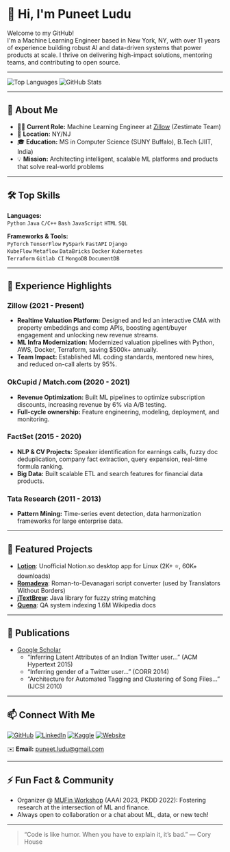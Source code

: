 # 👋 Hi, I'm Puneet Ludu

Welcome to my GitHub!  
I'm a Machine Learning Engineer based in New York, NY, with over 11 years of experience building robust AI and data-driven systems that power products at scale. I thrive on delivering high-impact solutions, mentoring teams, and contributing to open source.

---
![Top Languages](https://github-readme-stats.vercel.app/api/top-langs/?username=puneetsl&theme=github_dark_dimmed)
![GitHub Stats](https://github-readme-stats.vercel.app/api?username=puneetsl&show_icons=true&theme=github_dark_dimmed&show=reviews,discussions_started,discussions_answered,prs_merged,prs_merged_percentage )

---

## 🚀 About Me

- 🧑‍💻 **Current Role:** Machine Learning Engineer at [Zillow](https://www.zillow.com) (Zestimate Team)
- 📍 **Location:** NY/NJ
- 🎓 **Education:** MS in Computer Science (SUNY Buffalo), B.Tech (JIIT, India)
- 💡 **Mission:** Architecting intelligent, scalable ML platforms and products that solve real-world problems

---

## 🛠️ Top Skills

**Languages:**  
`Python` `Java` `C/C++` `Bash` `JavaScript` `HTML` `SQL`

**Frameworks & Tools:**  
`PyTorch` `TensorFlow` `PySpark` `FastAPI` `Django`  
`KubeFlow` `Metaflow` `DataBricks` `Docker` `Kubernetes`  
`Terraform` `Gitlab CI` `MongoDB` `DocumentDB`

---

## 💼 Experience Highlights

### Zillow (2021 - Present)
- **Realtime Valuation Platform:** Designed and led an interactive CMA with property embeddings and comp APIs, boosting agent/buyer engagement and unlocking new revenue streams.
- **ML Infra Modernization:** Modernized valuation pipelines with Python, AWS, Docker, Terraform, saving $500k+ annually.
- **Team Impact:** Established ML coding standards, mentored new hires, and reduced on-call alerts by 95%.

### OkCupid / Match.com (2020 - 2021)
- **Revenue Optimization:** Built ML pipelines to optimize subscription discounts, increasing revenue by 6% via A/B testing.
- **Full-cycle ownership:** Feature engineering, modeling, deployment, and monitoring.

### FactSet (2015 - 2020)
- **NLP & CV Projects:** Speaker identification for earnings calls, fuzzy doc deduplication, company fact extraction, query expansion, real-time formula ranking.
- **Big Data:** Built scalable ETL and search features for financial data products.

### Tata Research (2011 - 2013)
- **Pattern Mining:** Time-series event detection, data harmonization frameworks for large enterprise data.

---

## 🌟 Featured Projects

- [**Lotion**](https://github.com/puneetsl/lotion): Unofficial Notion.so desktop app for Linux (2K+ ⭐, 60K+ downloads)
- [**Romadeva**](https://github.com/puneetsl/romadeva): Roman-to-Devanagari script converter (used by Translators Without Borders)
- [**jTextBrew**](https://github.com/puneetsl/jTextBrew): Java library for fuzzy string matching
- [**Quena**](https://github.com/puneetsl/quena): QA system indexing 1.6M Wikipedia docs

---

## 📝 Publications

- [Google Scholar](https://scholar.google.com/citations?user=NrYKcaMAAAAJ)
  - “Inferring Latent Attributes of an Indian Twitter user…” (ACM Hypertext 2015)
  - “Inferring gender of a Twitter user…” (CORR 2014)
  - “Architecture for Automated Tagging and Clustering of Song Files…” (IJCSI 2010)

---

## 📫 Connect With Me

[![GitHub](https://img.shields.io/badge/GitHub-puneetsl-181717?style=flat&logo=github)](https://github.com/puneetsl)
[![LinkedIn](https://img.shields.io/badge/LinkedIn-puneetsl-0077b5?style=flat&logo=linkedin)](https://linkedin.com/in/puneetsl)
[![Kaggle](https://img.shields.io/badge/Kaggle-puneetsl-20beff?style=flat&logo=kaggle)](https://kaggle.com/puneetsl)
[![Website](https://img.shields.io/badge/Website-puneet.io-0a192f?style=flat&logo=firefox-browser)](https://puneet.io)

✉️ **Email:** puneet.ludu@gmail.com

---

## ⚡ Fun Fact & Community

- Organizer @ [MUFin Workshop](https://sites.google.com/view/mufin-aaai-2023/) (AAAI 2023, PKDD 2022): Fostering research at the intersection of ML and finance.
- Always open to collaboration or a chat about ML, data, or new tech!

---

> “Code is like humor. When you have to explain it, it’s bad.” — Cory House
